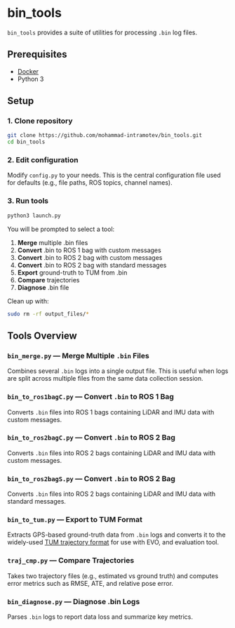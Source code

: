 # bin_tools
`bin_tools` provides a suite of utilities for processing `.bin` log files.

## Prerequisites
- [Docker](https://docs.docker.com/engine/install/)
- Python 3

## Setup
### 1. Clone repository
```bash
git clone https://github.com/mohammad-intramotev/bin_tools.git
cd bin_tools
```

### 2. Edit configuration
Modify `config.py` to your needs. This is the central configuration file used for defaults (e.g., file paths, ROS topics, channel names).

### 3. Run tools
```bash
python3 launch.py
```

You will be prompted to select a tool:

1. **Merge** multiple .bin files
2. **Convert** .bin to ROS 1 bag with custom messages
3. **Convert** .bin to ROS 2 bag with custom messages
4. **Convert** .bin to ROS 2 bag with standard messages
5. **Export** ground-truth to TUM from .bin
6. **Compare** trajectories
7. **Diagnose** .bin file

Clean up with:  

```bash
sudo rm -rf output_files/*
```

## Tools Overview

### `bin_merge.py` — Merge Multiple `.bin` Files
Combines several `.bin` logs into a single output file. This is useful when logs are split across multiple files from the same data collection session.

### `bin_to_ros1bagC.py` — Convert `.bin` to ROS 1 Bag
Converts `.bin` files into ROS 1 bags containing LiDAR and IMU data with custom messages.

### `bin_to_ros2bagC.py` — Convert `.bin` to ROS 2 Bag
Converts `.bin` files into ROS 2 bags containing LiDAR and IMU data with custom messages.

### `bin_to_ros2bagS.py` — Convert `.bin` to ROS 2 Bag
Converts `.bin` files into ROS 2 bags containing LiDAR and IMU data with standard messages.

### `bin_to_tum.py` — Export to TUM Format
Extracts GPS-based ground-truth data from `.bin` logs and converts it to the widely-used [TUM trajectory format](https://vision.in.tum.de/data/datasets/rgbd-dataset) for use with EVO, and evaluation tool.

### `traj_cmp.py` — Compare Trajectories
Takes two trajectory files (e.g., estimated vs ground truth) and computes error metrics such as RMSE, ATE, and relative pose error.

### `bin_diagnose.py` — Diagnose .bin Logs
Parses `.bin` logs to report data loss and summarize key metrics.
